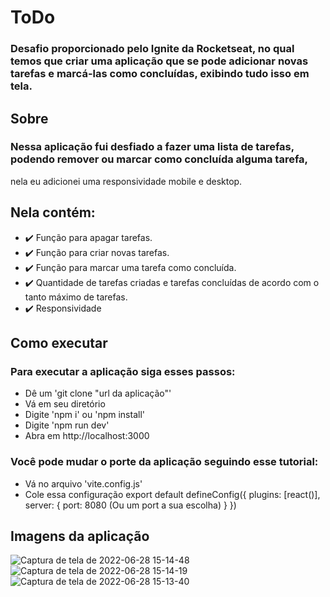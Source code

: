 # ToDo
### Desafio proporcionado pelo Ignite da Rocketseat, no qual temos que criar uma aplicação que se pode adicionar novas tarefas e marcá-las como concluídas, exibindo tudo isso em tela.

## Sobre
### Nessa aplicação fui desfiado a fazer uma lista de tarefas, podendo remover ou marcar como concluída alguma tarefa, 
nela eu adicionei uma responsividade mobile e desktop.

## Nela contém: 
- ✔️ Função para apagar tarefas.
- ✔️ Função para criar novas tarefas.
- ✔️ Função para marcar uma tarefa como concluída.
- ✔️ Quantidade de tarefas criadas e tarefas concluídas de acordo com o tanto máximo de tarefas.
- ✔️ Responsividade

## Como executar
### Para executar a aplicação siga esses passos:
- Dê um 'git clone "url da aplicação"'
- Vá em seu diretório
- Digite 'npm i' ou 'npm install'
- Digite 'npm run dev'
- Abra em http://localhost:3000

### Você pode mudar o porte da aplicação seguindo esse tutorial: 
- Vá no arquivo 'vite.config.js'
- Cole essa configuração 
export default defineConfig({
  plugins: [react()],
  server: {
    port: 8080 (Ou um port a sua escolha)
  }
})

## Imagens da aplicação
![Captura de tela de 2022-06-28 15-14-48](https://user-images.githubusercontent.com/66082393/176255773-1c44d3c1-5198-441c-b0d1-774d93cdbff1.png)
![Captura de tela de 2022-06-28 15-14-19](https://user-images.githubusercontent.com/66082393/176255779-fb7c4233-c7c7-4a46-91b6-502a2f95d587.png)
![Captura de tela de 2022-06-28 15-13-40](https://user-images.githubusercontent.com/66082393/176255787-17a5e397-7bf2-4386-9a00-48d9246293e9.png)
